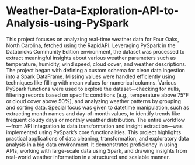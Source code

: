 # Weather-Data-Exploration-API-to-Analysis-using-PySpark
This project focuses on analyzing real-time weather data for Four Oaks, North Carolina, fetched using the RapidAPI. Leveraging PySpark in the Databricks Community Edition environment, the dataset was processed to extract meaningful insights about various weather parameters such as temperature, humidity, wind speed, cloud cover, and weather descriptions. The project began with defining a custom schema for clean data ingestion into a Spark DataFrame. Missing values were handled efficiently using techniques like filling with mean values for numerical columns. Various PySpark functions were used to explore the dataset—checking for nulls, filtering records based on specific conditions (e.g., temperature above 75°F or cloud cover above 50%), and analyzing weather patterns by grouping and sorting data. Special focus was given to datetime manipulation, such as extracting month names and day-of-month values, to identify trends like frequent cloudy days or monthly weather distribution. The entire workflow—from API integration to data transformation and insight extraction—was implemented using PySpark’s core functionalities. This project highlights practical applications of data cleaning, transformation, and exploratory data analysis in a big data environment. It demonstrates proficiency in using APIs, working with large-scale data using Spark, and drawing insights from real-world weather information in a structured and scalable manner.


